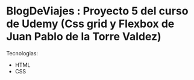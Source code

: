 # BlogDeViajes : Proyecto 5 del curso de Udemy (Css grid y Flexbox de Juan Pablo de la Torre Valdez)

Tecnologias: 
- HTML
- CSS
